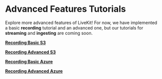 # Advanced Features Tutorials

Explore more advanced features of LiveKit! For now, we have implemented a basic **recording** tutorial and an advanced one, but our tutorials for **streaming** and **ingesting** are coming soon.

[**Recording Basic S3**](recording-basic-s3/)

[**Recording Advanced S3**](recording-advanced-s3/)

[**Recording Basic Azure**](recording-basic-azure/)

[**Recording Advanced Azure**](recording-advanced-azure/)
